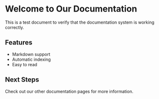 # Welcome to Our Documentation

This is a test document to verify that the documentation system is working correctly.

## Features

- Markdown support
- Automatic indexing
- Easy to read

## Next Steps

Check out our other documentation pages for more information.